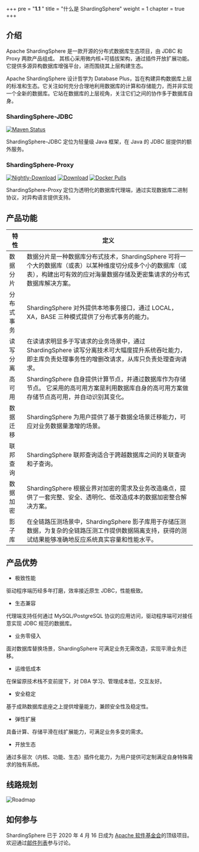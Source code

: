 +++
pre = "<b>1.1 </b>"
title = "什么是 ShardingSphere"
weight = 1
chapter = true
+++

## 介绍

Apache ShardingSphere 是一款开源的分布式数据库生态项目，由 JDBC 和 Proxy 两款产品组成。 其核心采用微内核+可插拔架构，通过插件开放扩展功能。它提供多源异构数据库增强平台，进而围绕其上层构建生态。

Apache ShardingSphere 设计哲学为 Database Plus，旨在构建异构数据库上层的标准和生态。它关注如何充分合理地利用数据库的计算和存储能力，而并非实现一个全新的数据库。它站在数据库的上层视角，关注它们之间的协作多于数据库自身。

### ShardingSphere-JDBC

[![Maven Status](https://img.shields.io/maven-central/v/org.apache.shardingsphere/shardingsphere-jdbc.svg?color=green)](https://mvnrepository.com/artifact/org.apache.shardingsphere/shardingsphere-jdbc)

ShardingSphere-JDBC 定位为轻量级 Java 框架，在 Java 的 JDBC 层提供的额外服务。

### ShardingSphere-Proxy

[![Nightly-Download](https://img.shields.io/badge/nightly--builds-download-orange.svg)](https://nightlies.apache.org/shardingsphere/)
[![Download](https://img.shields.io/badge/release-download-orange.svg)](/cn/downloads/)
[![Docker Pulls](https://img.shields.io/docker/pulls/apache/shardingsphere-proxy.svg)](https://hub.docker.com/r/apache/shardingsphere-proxy)

ShardingSphere-Proxy 定位为透明化的数据库代理端，通过实现数据库二进制协议，对异构语言提供支持。

## 产品功能

|特性|定义|
|---------|--------------------------------------------------------------------------------------------------------------------------------------------------------------------|
|数据分片  |数据分片是一种数据库分布式技术，ShardingSphere 可将一个大的数据库（或表）以某种维度切分成多个小的数据库（或表），构建出可有效的应对海量数据存储及更密集请求的分布式数据库解决方案。|
|分布式事务|ShardingSphere 对外提供本地事务接口，通过 LOCAL，XA，BASE 三种模式提供了分布式事务的能力。                                                                                |
|读写分离  |在读请求明显多于写请求的业务场景中，通过 ShardingSphere 读写分离技术可大幅度提升系统吞吐能力，即主库负责处理事务性的增删改请求，从库只负责处理查询请求。                        |
|高可用    |ShardingSphere 自身提供计算节点，并通过数据库作为存储节点。 它采用的高可用方案是利用数据库自身的高可用方案做存储节点高可用，并自动识别其变化。                                  |
|数据迁移  |ShardingSphere 为用户提供了基于数据全场景迁移能力，可应对业务数据量激增的场景。                                                                                           |
|联邦查询  |ShardingSphere 联邦查询适合于跨越数据库之间的关联查询和子查询。                                                                                                         |
|数据加密  |ShardingSphere 根据业界对加密的需求及业务改造痛点，提供了一套完整、安全、透明化、低改造成本的数据加密整合解决方案。                                                            |
|影子库    |在全链路压测场景中，ShardingSphere 影子库用于存储压测数据，为复杂的全链路压测工作提供数据隔离支持，获得的测试结果能够准确地反应系统真实容量和性能水平。                         |

## 产品优势

* 极致性能

驱动程序端历经多年打磨，效率接近原生 JDBC，性能极致。

* 生态兼容

代理端支持任何通过 MySQL/PostgreSQL 协议的应用访问，驱动程序端可对接任意实现 JDBC 规范的数据库。

* 业务零侵入

面对数据库替换场景，ShardingSphere 可满足业务无需改造，实现平滑业务迁移。

* 运维低成本

在保留原技术栈不变前提下，对 DBA 学习、管理成本低，交互友好。

* 安全稳定

基于成熟数据库底座之上提供增量能力，兼顾安全性及稳定性。

* 弹性扩展

具备计算、存储平滑在线扩展能力，可满足业务多变的需求。

* 开放生态

通过多层次（内核、功能、生态）插件化能力，为用户提供可定制满足自身特殊需求的独有系统。

## 线路规划

![Roadmap](https://shardingsphere.apache.org/document/current/img/roadmap_v2_cn.png)

## 如何参与

ShardingSphere 已于 2020 年 4 月 16 日成为 [Apache 软件基金会](https://apache.org/index.html#projects-list)的顶级项目。
欢迎通过[邮件列表](mailto:dev@shardingsphere.apache.org)参与讨论。
